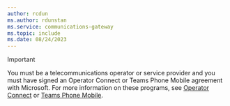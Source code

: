 ```yaml
---
author: rcdun
ms.author: rdunstan
ms.service: communications-gateway
ms.topic: include
ms.date: 08/24/2023
---
```


> [!IMPORTANT]
> You must be a telecommunications operator or service provider and you must have signed an Operator Connect or Teams Phone Mobile agreement with Microsoft. For more information on these programs, see [Operator Connect](https://cloudpartners.transform.microsoft.com/practices/microsoft-365-for-operators/connect) or [Teams Phone Mobile](https://cloudpartners.transform.microsoft.com/practices/microsoft-365-for-operators/teams-phone-mobile).
